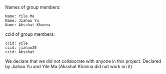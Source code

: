 Names of group members:

    Name: Yile Ma
    Name: Jiahao Yu
    Name: Aksshat Khanna
ccid of group members:

    ccid: yile
    ccid: jiahao20
    ccid: Aksshat

We declare that we did not collaborate with anyone in this project.
Declared by Jiahao Yu and Yile Ma (Aksshat Khanna did not work on it)
